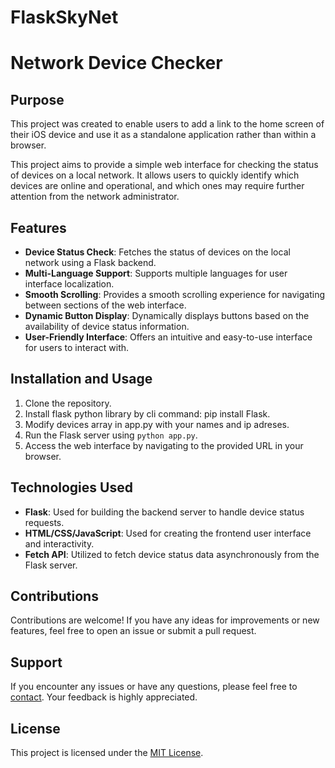 # FlaskSkyNet
# Network Device Checker
## Purpose

This project was created to enable users to add a link to the home screen of their iOS device and use it as a standalone application rather than within a browser.

This project aims to provide a simple web interface for checking the status of devices on a local network. It allows users to quickly identify which devices are online and operational, and which ones may require further attention from the network administrator.

## Features

- **Device Status Check**: Fetches the status of devices on the local network using a Flask backend.
- **Multi-Language Support**: Supports multiple languages for user interface localization.
- **Smooth Scrolling**: Provides a smooth scrolling experience for navigating between sections of the web interface.
- **Dynamic Button Display**: Dynamically displays buttons based on the availability of device status information.
- **User-Friendly Interface**: Offers an intuitive and easy-to-use interface for users to interact with.

## Installation and Usage

1. Clone the repository.
2. Install flask python library by cli command: pip install Flask.
3. Modify devices array in app.py with your names and ip adreses.
4. Run the Flask server using `python app.py`.
5. Access the web interface by navigating to the provided URL in your browser.

## Technologies Used

- **Flask**: Used for building the backend server to handle device status requests.
- **HTML/CSS/JavaScript**: Used for creating the frontend user interface and interactivity.
- **Fetch API**: Utilized to fetch device status data asynchronously from the Flask server.

## Contributions

Contributions are welcome! If you have any ideas for improvements or new features, feel free to open an issue or submit a pull request.

## Support

If you encounter any issues or have any questions, please feel free to [contact](mailto:fatalerror14.88@icloud.com). Your feedback is highly appreciated.

## License

This project is licensed under the [MIT License](LICENSE).
